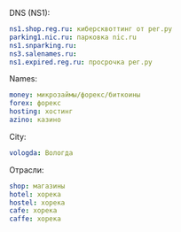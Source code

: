 
DNS (NS1):
```yaml
ns1.shop.reg.ru: киберсквоттинг от рег.ру
parking1.nic.ru: парковка nic.ru
ns1.snparking.ru: 
ns3.salenames.ru:
ns1.expired.reg.ru: просрочка рег.ру
```

Names:
```yaml
money: микрозаймы/форекс/биткоины
forex: форекс
hosting: хостинг
azino: казино
```

City:
```yaml
vologda: Вологда
```

Отрасли:
```yaml
shop: магазины
hotel: хорека
hostel: хорека
cafe: хорека
caffe: хорека
```
